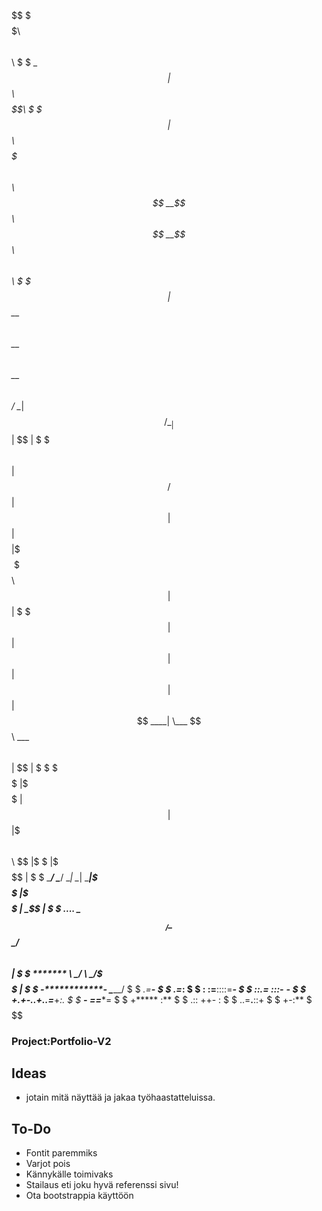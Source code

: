 $$$$$$$$$$$$$$$$$$$$$$$$$$$$$$$$$$$$$$$$$$$$$$$$$$$$$$$$$$$$$$$$$$$$$$$$$$
$    $$$$$\                                  $$\       $$\               $
$    \__$$ |                               $$$$$$\   $$$$$$\             $
$       $$ | $$$$$$\  $$$$$$$\   $$$$$$\  $$  __$$\ $$  __$$\ $$\   $$\  $
$       $$ |$$  __$$\ $$  __$$\ $$  __$$\ $$ /  \__|$$ /  \__|$$ |  $$ | $
$ $$\   $$ |$$ /  $$ |$$ |  $$ |$$$$$$$$ |\$$$$$$\  \$$$$$$\  $$ |  $$ | $
$ $$ |  $$ |$$ |  $$ |$$ |  $$ |$$   ____| \___ $$\  \___ $$\ $$ |  $$ | $
$ \$$$$$$  |\$$$$$$  |$$ |  $$ |\$$$$$$$\ $$\  \$$ |$$\  \$$ |\$$$$$$$ | $
$  \______/  \______/ \__|  \__| \_______|\$$$$$$  |\$$$$$$  | \____$$ | $
$                     ....                 \_$$  _/  \_$$  _/ $$\   $$ | $
$                   *******                     \ _/      \ _/\$$$$$$  | $
$               -************-                                 \______/  $
$             *.=************-               				                     $
$            **.=***********:             				                       $
$            : :=**::::=*****-       					                           $
$            ::.=** :::-** **-      					                           $
$            +.+-..+..=***+*:.      					                           $
$            ***-  =*=****=   					                                 $
$              +*****  :**     					                                 $
$               .::  ++- :     					                                 $
$             ..=**.**::+				 		                                     $
$              +-:**         					                                   $
$$$$$$$$$$$$$$$$$$$$$$$$$$$$$$$$$$$$$$$$$$$$$$$$$$$$$$$$$$$$$$$$$$$$$$$$$$ 

### Project:Portfolio-V2 ###

## Ideas ##
- jotain mitä näyttää ja jakaa työhaastatteluissa.

## To-Do ##
- Fontit paremmiks
- Varjot pois
- Kännykälle toimivaks
- Stailaus eti joku hyvä referenssi sivu!
- Ota bootstrappia käyttöön
